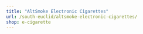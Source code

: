 ```yaml
---
title: "AltSmoke Electronic Cigarettes"
url: /south-euclid/altsmoke-electronic-cigarettes/
shop: e-cigarette
---
```


